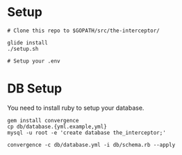 # Setup

```
# Clone this repo to $GOPATH/src/the-interceptor/

glide install
./setup.sh

# Setup your .env
```

# DB Setup

You need to install ruby to setup your database.

```
gem install convergence
cp db/database.{yml.example,yml}
mysql -u root -e 'create database the_interceptor;'

convergence -c db/database.yml -i db/schema.rb --apply
```

